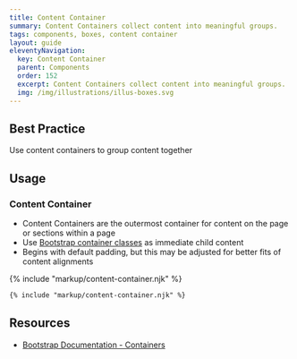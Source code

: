 ```yaml
---
title: Content Container
summary: Content Containers collect content into meaningful groups.
tags: components, boxes, content container
layout: guide
eleventyNavigation:
  key: Content Container
  parent: Components
  order: 152
  excerpt: Content Containers collect content into meaningful groups.
  img: /img/illustrations/illus-boxes.svg
---
```

    
## Best Practice
Use content containers to group content together

## Usage
### Content Container
- Content Containers are the outermost container for content on the page or sections within a page 
- Use [Bootstrap container classes](/components/layout-grid/) as immediate child content
- Begins with default padding, but this may be adjusted for better fits of content alignments

{% include "markup/content-container.njk" %}

``` html
{% include "markup/content-container.njk" %}
```

## Resources
* <a href="https://getbootstrap.com/docs/4.5/layout/overview/#containers" target="_blank">Bootstrap Documentation - Containers</a>

